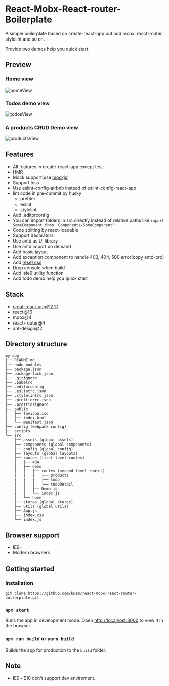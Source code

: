 # React-Mobx-React-router-Boilerplate

A simple boilerplate based on create-react-app but add mobx, react-router, stylelint and so on.

Provide two demos help you quick start.

## Preview

### Home view
![homeView](https://github.com/kwzm/react-mobx-react-router-boilerplate/blob/master/preview/homeView.PNG)

### Todos demo view
![todosView](https://github.com/kwzm/react-mobx-react-router-boilerplate/blob/master/preview/todosView.PNG)

### A products CRUD Demo view
![productsView](https://github.com/kwzm/react-mobx-react-router-boilerplate/blob/master/preview/productsView.PNG)

## Features

- All features in create-react-app except test
- HMR
- Mock support(use [mockjs](https://github.com/nuysoft/Mock))
- Support less
- Use eslint-config-airbnb instead of eslint-config-react-app
- lint code in pre-commit by husky
  - prettier
  - eslint
  - stylelint
- Add .editorconfig
- You can import folders in src directly instead of relative paths like `import SomeComponent from 'Components/SomeComponent'`
- Code spliting by react-loadable
- Support decorators
- Use antd as UI library
- Use antd import on demand
- Add basic layout
- Add exception component to handle 403, 404, 500 error(copy antd-pro)
- Add [reset css](https://github.com/jgthms/minireset.css)
- Drop console when build
- Add isIe9 utility function
- Add todo demo help you quick start

## Stack
- creat-react-app@2.1.1
- react@16
- mobx@4
- react-router@4
- ant-design@2

## Directory structure
```
my-app
├── README.md
├── node_modules
├── package.json
├── package-lock.json
├── .gitignore
├── .babelrc
├── .editorconfig
├── .eslintrc.json
├── .stylelintrc.json
├── .prettierrc.json
├── .prettierignore
├── public
│   ├── favicon.ico
│   ├── index.html
│   └── manifest.json
├── config (webpack config)
├── scripts    
└── src
    ├── assets (global assets)
    ├── components (global components)
    ├── config (global config)
    ├── layouts (global layouts)
    ├── routes (first level routes)
    │   ├── 404
    │   ├── demo 
    |   │   ├── routes (second level routes)
    |   |   |   ├── products
    |   |   |   ├── todo
    |   |   |   └── todoDetail 
    |   │   ├── Demo.js
    |   │   └── index.js
    │   └── home
    ├── stores (global stores)
    ├── utils (global utils)
    ├── App.js
    ├── index.css
    └── index.js
```

## Browser support
  - IE9+
  - Modern browsers
  
## Getting started

### Installation

`git clone https://github.com/kwzm/react-mobx-react-router-boilerplate.git`

### `npm start`

Runs the app in development mode.
Open [http://localhost:3000](http://localhost:3000) to view it in the browser.

### `npm run build` or `yarn build`

Builds the app for production to the `build` folder.<br>

## Note

- IE9~IE10 don't support dev enviroment.
